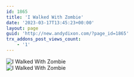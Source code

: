 ```yaml
---
id: 1865
title: 'I Walked With Zombie'
date: '2023-03-17T13:45:23+00:00'
layout: page
guid: 'http://new.andydixon.com/?page_id=1865'
trx_addons_post_views_count:
    - '1'
---
```


![I Walked With Zombie](https://i0.wp.com/assets.g8x2.ldn.idrivee2-23.com/posters/I%20Walked%20With%20Zombie%2001.jpg?w=1200&ssl=1 "I Walked With Zombie")  
![I Walked With Zombie](https://i0.wp.com/assets.g8x2.ldn.idrivee2-23.com/posters/I%20Walked%20With%20Zombie%2002.jpg?w=1200&ssl=1 "I Walked With Zombie")